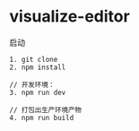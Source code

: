# visualize-editor
启动
```
1. git clone
2. npm install

// 开发环境：
3. npm run dev

// 打包出生产环境产物
4. npm run build
```
